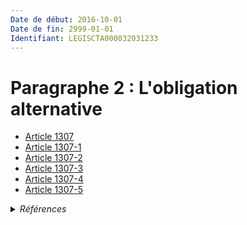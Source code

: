 ```yaml
---
Date de début: 2016-10-01
Date de fin: 2999-01-01
Identifiant: LEGISCTA000032031233
---
```


<h1>Paragraphe 2 : L'obligation alternative</h1>

- [Article 1307](article_1307.md)
- [Article 1307-1](article_1307-1.md)
- [Article 1307-2](article_1307-2.md)
- [Article 1307-3](article_1307-3.md)
- [Article 1307-4](article_1307-4.md)
- [Article 1307-5](article_1307-5.md)

<details>
  <summary><em>Références</em></summary>

  <h2>Articles faisant référence à la section</h2>
  
  <ul>
    <li>
      <a href="https://legal.tricoteuses.fr//redirection/LEGIARTI000032006593?vers=git&vers=legifrance">Ordonnance n° 2016-131 du 10 février 2016 portant réforme du droit des contrats, du régime général et de la preuve des obligations - article 3 ENTIEREMENT_MODIF</a> CREE source
    </li>
  </ul>
</details>
